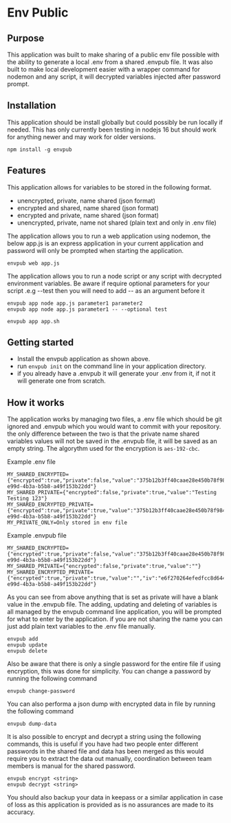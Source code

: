 # Env Public

## Purpose
This application was built to make sharing of a public env file possible with the ability to generate a local .env from a shared .envpub file. It was also built to make local development easier with a wrapper command for nodemon and any script, it will decrypted variables injected after password prompt.

## Installation
This application should be install globally but could possibly be run locally if needed. This has only currently been testing in nodejs 16 but should work for anything newer and may work for older versions.
```
npm install -g envpub
```

## Features
This application allows for variables to be stored in the following format.

- unencrypted, private, name shared (json format)
- encrypted and shared, name shared (json format)
- encrypted and private, name shared (json format)
- unencrypted, private, name not shared (plain text and only in .env file)

The application allows you to run a web application using nodemon, the below app.js is an express application in your current application and password will only be prompted when starting the application.
```
envpub web app.js
```

The application allows you to run a node script or any script with decrypted environment variables.
Be aware if require optional parameters for your script .e.g --test then you will need to add -- as an argument before it
```
envpub app node app.js parameter1 parameter2
envpub app node app.js parameter1 -- --optional test
```
```
envpub app app.sh
```

## Getting started
- Install the envpub application as shown above.
- run 
    ```envpub init``` on the command line in your application directory.
- if you already have a .envpub it will generate your .env from it, if not it will generate one from scratch.

## How it works
The application works by managing two files, a .env file which should be git ignored and .envpub which you would want to commit with your repository. the only difference between the two is that the private name shared variables values will not be saved in the .envpub file, it will be saved as an empty string.
The algorythm used for the encryption is ```aes-192-cbc```.

Example .env file
```
MY_SHARED_ENCRYPTED={"encrypted":true,"private":false,"value":"375b12b3ff40caae28e450b78f98480d","iv":"e6f270264efedfcc8d644168c22e79e7","salt":"4a16509b-e99d-4b3a-b5b8-a49f153b22dd"}
MY_SHARED_PRIVATE={"encrypted":false,"private":true,"value":"Testing Testing 123"}
MY_SHARED_ENCRYPTED_PRIVATE={"encrypted":true,"private":true,"value":"375b12b3ff40caae28e450b78f98480d","iv":"e6f270264efedfcc8d644168c22e79e7","salt":"4a16509b-e99d-4b3a-b5b8-a49f153b22dd"}
MY_PRIVATE_ONLY=Only stored in env file
```

Example .envpub file
```
MY_SHARED_ENCRYPTED={"encrypted":true,"private":false,"value":"375b12b3ff40caae28e450b78f98480d","iv":"e6f270264efedfcc8d644168c22e79e7","salt":"4a16509b-e99d-4b3a-b5b8-a49f153b22dd"}
MY_SHARED_PRIVATE={"encrypted":false,"private":true,"value":""}
MY_SHARED_ENCRYPTED_PRIVATE={"encrypted":true,"private":true,"value":"","iv":"e6f270264efedfcc8d644168c22e79e7","salt":"4a16509b-e99d-4b3a-b5b8-a49f153b22dd"}
```

As you can see from above anything that is set as private will have a blank value in the .envpub file.
The adding, updating and deleting of variables is all managed by the envpub command line application, you will be prompted for what to enter by the application. if you are not sharing the name you can just add plain text variables to the .env file manually.
```
envpub add 
envpub update
envpub delete
```

Also be aware that there is only a single password for the entire file if using encryption, this was done for simplicity.
You can change a password by running the following command
```
envpub change-password
```
You can also performa a json dump with encrypted data in file by running the following command
```
envpub dump-data
```

It is also possible to encrypt and decrypt a string using the following commands, this is useful if you have had two people enter different passwords in the shared file and data has been merged as this would require you  to extract the data out manually, coordination between team members is manual for the shared password.
```
envpub encrypt <string>
envpub decrypt <string>
```

You should also backup your data in keepass or a similar application in case of loss as this application is provided as is no assurances are made to its accuracy.
